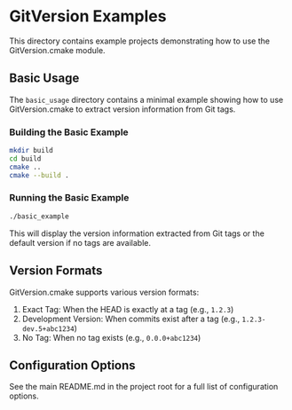 # GitVersion Examples

This directory contains example projects demonstrating how to use the GitVersion.cmake module.

## Basic Usage

The `basic_usage` directory contains a minimal example showing how to use GitVersion.cmake to extract version information from Git tags.

### Building the Basic Example

```sh
mkdir build
cd build
cmake ..
cmake --build .
```

### Running the Basic Example

```sh
./basic_example
```

This will display the version information extracted from Git tags or the default version if no tags are available.

## Version Formats

GitVersion.cmake supports various version formats:

1. Exact Tag: When the HEAD is exactly at a tag (e.g., `1.2.3`)
2. Development Version: When commits exist after a tag (e.g., `1.2.3-dev.5+abc1234`)
3. No Tag: When no tag exists (e.g., `0.0.0+abc1234`)

## Configuration Options

See the main README.md in the project root for a full list of configuration options. 
